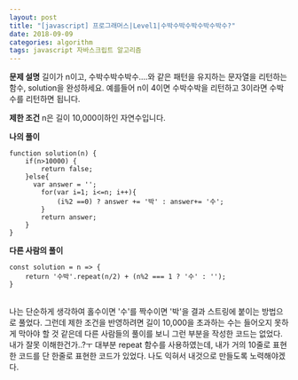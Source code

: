 ```yaml
---
layout: post
title: "[javascript] 프로그래머스|Level1|수박수박수박수박수박수?"
date: 2018-09-09
categories: algorithm
tags: javascript 자바스크립트 알고리즘
---
```

**문제 설명**
길이가 n이고, 수박수박수박수....와 같은 패턴을 유지하는 문자열을 리턴하는 함수, solution을 완성하세요. 
예를들어 n이 4이면 수박수박을 리턴하고 3이라면 수박수를 리턴하면 됩니다.

**제한 조건**
n은 길이 10,000이하인 자연수입니다.

**나의 풀이**
~~~
function solution(n) {
    if(n>10000) {
        return false;
    }else{
      var answer = '';
        for(var i=1; i<=n; i++){
            (i%2 ==0) ? answer += '박' : answer+= '수';
        }
        return answer;
    }
}
~~~

**다른 사람의 풀이**
~~~
const solution = n => {
    return '수박'.repeat(n/2) + (n%2 === 1 ? '수' : '');
}
~~~
<br>
나는 단순하게 생각하여 홀수이면 '수'를 짝수이면 '박'을 결과 스트링에 붙이는 방법으로 풀었다. 그런데 제한 조건을 반영하려면 길이 10,000을 초과하는 수는 들어오지 못하게 막아야 할 것 같은데 다른 사람들의 풀이를 보니 그런 부분을 작성한 코드는 없었다. 내가 잘못 이해한건가..?ㅜ
대부분 repeat 함수를 사용하였는데, 내가 거의 10줄로 표현한 코드를 단 한줄로 표현한 코드가 있었다. 나도 익혀서 내것으로 만들도록 노력해야겠다.
